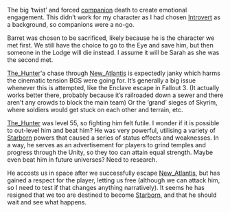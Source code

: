 The big ‘twist’ and forced [companion](Companions.md) death to create emotional engagement. This didn’t work for my character as I had chosen [Introvert](Role-Playing.md) as a background, so companions were a no-go. 

Barret was chosen to be sacrificed, likely because he is the character we met first. We still have the choice to go to the Eye and save him, but then someone in the Lodge will die instead. I assume it will be Sarah as she was the second met. 

[The_Hunter](The_Hunter.md)'a chase through [New_Atlantis](New_Atlantis.md) is expectedly janky which harms the cinematic tension BGS were going for. It’s generally a big issue whenever this is attempted, like the Enclave escape in Fallout 3. 
	(It actually works better there, probably because it’s railroaded down a sewer and there aren't any crowds to block the main team) 
Or the ‘grand’ sieges of Skyrim, where soldiers would get stuck on each other and terrain, etc.

[The_Hunter](The_Hunter.md) was level 55, so fighting him felt futile. I wonder if it is possible to out-level him and beat him? 
He was very powerful, utilising a variety of [Starborn](Starborn.md) powers that caused a series of status effects and weaknesses. In a way, he serves as an advertisement for players to grind temples and progress through the Unity, so they too can attain equal strength. 
	Maybe even beat him in future universes? Need to research. 

He accosts us in space after we successfully escape [New_Atlantis](New_Atlantis.md), but has gained a respect for the player, letting us free 
	(although we can attack him, so I need to test if that changes anything narratively). 
It seems he has resigned that we too are destined to become [Starborn](Starborn.md), and that he should wait and see what happens.


